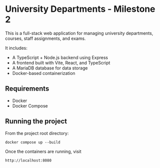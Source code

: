 # University Departments - Milestone 2
This is a full-stack web application for managing university departments, courses, staff assignments, and exams.

It includes:
- A TypeScript + Node.js backend using Express
- A frontend built with Vite, React, and TypeScript
- A MariaDB database for data storage
- Docker-based containerization

## Requirements
- Docker 
- Docker Compose

## Running the project
From the project root directory:
```
docker compose up --build
```
Once the containers are running, visit
```
http://localhost:8080
```